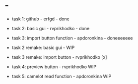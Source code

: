 # -
* task 1: github - erfgd - done
* task 2: basic gui - rvprikhodko - done
* task 3: import button function - apdoronkina - doneeeeeee

* task 2 remake: basic gui - WIP
* task 3 remake: import button - rvprikhodko [x]
* task 4: preview button - rvprikhodko WIP
* task 5: camelot read function - apdoronkina WIP
